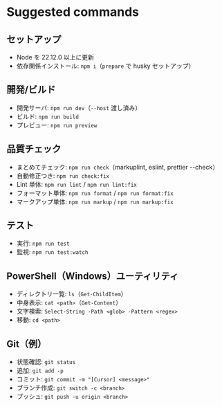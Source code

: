 # Suggested commands

## セットアップ
- Node を 22.12.0 以上に更新
- 依存関係インストール: `npm i`（`prepare` で husky セットアップ）

## 開発/ビルド
- 開発サーバ: `npm run dev`（`--host` 渡し済み）
- ビルド: `npm run build`
- プレビュー: `npm run preview`

## 品質チェック
- まとめてチェック: `npm run check`（markuplint, eslint, prettier --check）
- 自動修正つき: `npm run check:fix`
- Lint 単体: `npm run lint` / `npm run lint:fix`
- フォーマット単体: `npm run format` / `npm run format:fix`
- マークアップ単体: `npm run markup` / `npm run markup:fix`

## テスト
- 実行: `npm run test`
- 監視: `npm run test:watch`

## PowerShell（Windows）ユーティリティ
- ディレクトリ一覧: `ls`（`Get-ChildItem`）
- 中身表示: `cat <path>`（`Get-Content`）
- 文字検索: `Select-String -Path <glob> -Pattern <regex>`
- 移動: `cd <path>`

## Git（例）
- 状態確認: `git status`
- 追加: `git add -p`
- コミット: `git commit -m "[Cursor] <message>"`
- ブランチ作成: `git switch -c <branch>`
- プッシュ: `git push -u origin <branch>`